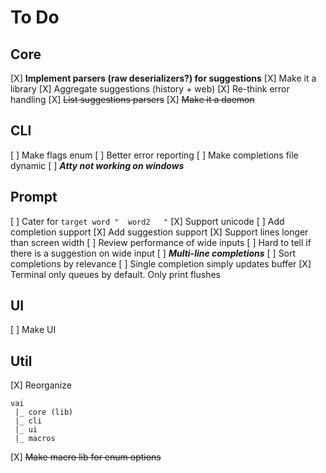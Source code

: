 # To Do

## Core
  [X] **Implement parsers (raw deserializers?) for suggestions**
  [X] Make it a library
  [X] Aggregate suggestions (history + web)
  [X] Re-think error handling
  [X] ~~List suggestions parsers~~
  [X] ~~Make it a daemon~~

## CLI
  [ ] Make flags enum
  [ ] Better error reporting
  [ ] Make completions file dynamic
  [ ] ***Atty not working on windows***

## Prompt
  [ ] Cater for `target word "  word2   "`
  [X] Support unicode
  [ ] Add completion support
  [X] Add suggestion support
  [X] Support lines longer than screen width
  [ ] Review performance of wide inputs
  [ ] Hard to tell if there is a suggestion on wide input
  [ ] ***Multi-line completions***
  [ ] Sort completions by relevance
  [ ] Single completion simply updates buffer
  [X] Terminal only queues by default. Only print flushes

## UI
  [ ] Make UI

## Util
  [X] Reorganize
```
vai
 |_ core (lib)
 |_ cli
 |_ ui
 |_ macros
```
  [X] ~~Make macro lib for enum options~~
